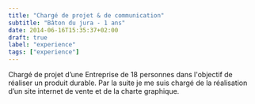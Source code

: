 ```yaml
---
title: "Chargé de projet & de communication"
subtitle: "Bâton du jura - 1 ans"
date: 2014-06-16T15:35:37+02:00
draft: true
label: "experience"
tags: ["experience"]
---
```

Chargé de projet d’une Entreprise de 18 personnes dans l'objectif de réaliser un produit durable. Par la suite je me suis chargé de la réalisation d’un site internet de vente et de la charte graphique.
